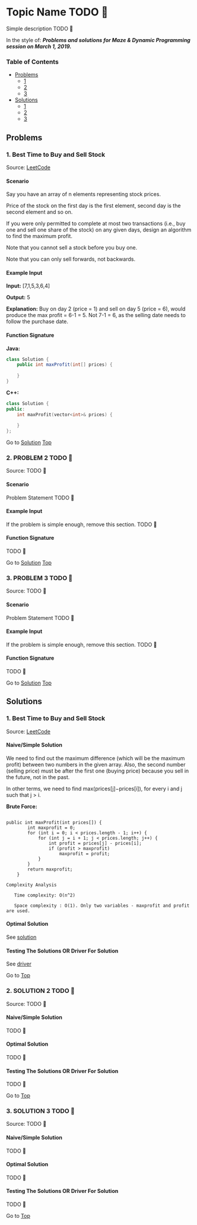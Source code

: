 <!-- Don't remove -->
<a name="top"/>

# Topic Name TODO :bug:

Simple description TODO :bug:

In the style of:
***Problems and solutions for Maze & Dynamic Programming session on March 1, 2019.***

### Table of Contents

* [Problems](#problems)
  * [1](#p1)
  * [2](#p2)
  * [3](#p3)
* [Solutions](#solutions)
  * [1](#s1)
  * [2](#s2)
  * [3](#s3)

<!-- Don't remove -->
<a name="problems"/>

## Problems

<a name="p1"/>

### 1. Best Time to Buy and Sell Stock

Source: [LeetCode](https://leetcode.com/problems/best-time-to-buy-and-sell-stock/)

#### Scenario

Say you have an array of n elements representing stock prices.

Price of the stock on the first day is the first element, second day is the second element and so on. 

If you were only permitted to complete at most two transactions (i.e., buy one and sell one share of the stock) on any given days, design an algorithm to find the maximum profit.

Note that you cannot sell a stock before you buy one.

Note that you can only sell forwards, not backwards. 

#### Example Input

**Input:** \[7,1,5,3,6,4]

**Output:** 5

**Explanation:** 
Buy on day 2 (price = 1) and sell on day 5 (price = 6), would produce the max profit = 6-1 = 5.
Not 7-1 = 6, as the selling date needs to follow the purchase date.

#### Function Signature

**Java:**

```java
class Solution {
    public int maxProfit(int[] prices) {
        
    }
}

```

**C++:**

```c++
class Solution {
public:
    int maxProfit(vector<int>& prices) {
        
    }
};

```

<!-- Don't remove -->
Go to [Solution](#s1)   [Top](#top)

<!-- Don't remove -->
<a name="p2"/>

### 2. PROBLEM 2 TODO :bug:

Source: TODO :bug:

#### Scenario

Problem Statement TODO :bug:

#### Example Input

If the problem is simple enough, remove this section. TODO :bug:

#### Function Signature

TODO :bug:

<!-- Don't remove -->
Go to [Solution](#s2)   [Top](#top)

<!-- Don't remove -->
<a name="p3"/>

### 3. PROBLEM 3 TODO :bug:

Source: TODO :bug:

#### Scenario

Problem Statement TODO :bug:

#### Example Input

If the problem is simple enough, remove this section. TODO :bug:

#### Function Signature

TODO :bug:

<!-- Don't remove -->
Go to [Solution](#s3)   [Top](#top)

<!-- Don't remove -->
<a name="solutions"/>

## Solutions

<!-- Don't remove -->
<a name="s1"/>

### 1. Best Time to Buy and Sell Stock

Source: [LeetCode](https://leetcode.com/problems/best-time-to-buy-and-sell-stock/solution/)

#### Naive/Simple Solution

We need to find out the maximum difference (which will be the maximum profit) between two numbers in the given array. Also, the second number (selling price) must be after the first one (buying price) because you sell in the future, not in the past.

In other terms, we need to find max(prices[j]−prices[i]), for every i and j such that j > i.

**Brute Force:**
```

public int maxProfit(int prices[]) {
        int maxprofit = 0;
        for (int i = 0; i < prices.length - 1; i++) {
            for (int j = i + 1; j < prices.length; j++) {
                int profit = prices[j] - prices[i];
                if (profit > maxprofit)
                    maxprofit = profit;
            }
        }
        return maxprofit;
    }
    
Complexity Analysis

   Time complexity: O(n^2)
  
   Space complexity : O(1). Only two variables - maxprofit and profit are used.

```

#### Optimal Solution

See [solution](/buy_stock/solution.java)

#### Testing The Solutions OR Driver For Solution

See [driver](/buy_stock/driver.java)

<!-- Don't remove -->
Go to [Top](#top)

<!-- Don't remove -->
<a name="s2"/>

### 2. SOLUTION 2 TODO :bug:

Source: TODO :bug:

#### Naive/Simple Solution

TODO :bug:

#### Optimal Solution

TODO :bug:

#### Testing The Solutions OR Driver For Solution

TODO :bug:

<!-- Don't remove -->
Go to [Top](#top)

<!-- Don't remove -->
<a name="s3"/>

### 3. SOLUTION 3 TODO :bug:

Source: TODO :bug:

#### Naive/Simple Solution 

TODO :bug:

#### Optimal Solution

TODO :bug:

#### Testing The Solutions OR Driver For Solution

TODO :bug:

<!-- Don't remove -->
Go to [Top](#top)
